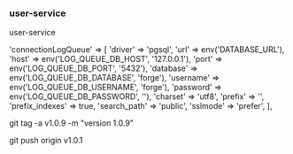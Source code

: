 ### user-service
user-service





 'connectionLogQueue' => [
            'driver' => 'pgsql',
            'url' => env('DATABASE_URL'),
            'host' => env('LOG_QUEUE_DB_HOST', '127.0.0.1'),
            'port' => env('LOG_QUEUE_DB_PORT', '5432'),
            'database' => env('LOG_QUEUE_DB_DATABASE', 'forge'),
            'username' => env('LOG_QUEUE_DB_USERNAME', 'forge'),
            'password' => env('LOG_QUEUE_DB_PASSWORD', ''),
            'charset' => 'utf8',
            'prefix' => '',
            'prefix_indexes' => true,
            'search_path' => 'public',
            'sslmode' => 'prefer',
        ],
        

git tag -a v1.0.9 -m "version 1.0.9"

git push origin v1.0.1